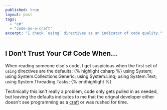 ```yaml
---
published: true
layout: post
tags: 
  - "c#"
  - "code-as-a-craft"
excerpt: "I check `using` directives as an indicator of code quality."
---
```


## I Don't Trust Your C# Code When...

When reading someone else's code, I get suspicious when the first set of `using` directives are the defaults:
{% highlight csharp %}
using System;
using System.Collections.Generic;
using System.Linq;
using System.Text;
using System.Threading.Tasks;
{% endhighlight %}

Technically this isn't really a problem, code only gets pulled in as needed, but leaving the defaults indicates to me that the orignal developer either doesn't see programming as a [craft](http://manifesto.softwarecraftsmanship.org/) or was rushed for time.